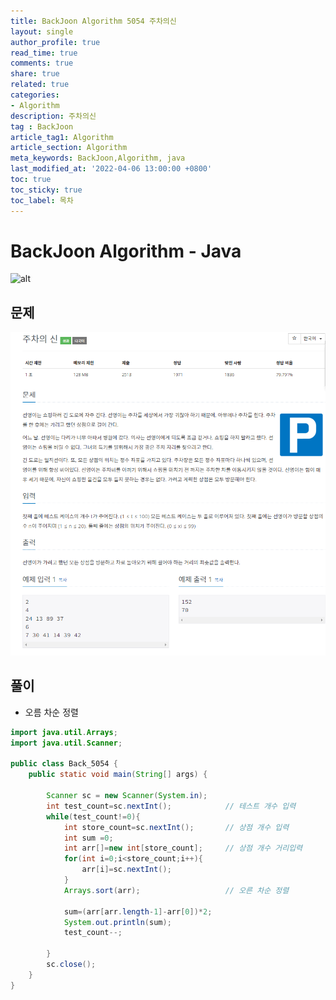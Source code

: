 ```yaml
---
title: BackJoon Algorithm 5054 주차의신
layout: single
author_profile: true
read_time: true
comments: true
share: true
related: true
categories:
- Algorithm
description: 주차의신
tag : BackJoon
article_tag1: Algorithm
article_section: Algorithm
meta_keywords: BackJoon,Algorithm, java
last_modified_at: '2022-04-06 13:00:00 +0800'
toc: true
toc_sticky: true
toc_label: 목차
---
```


BackJoon Algorithm - Java
====================

![alt](https://d2gd6pc034wcta.cloudfront.net/images/logo@2x.png)

## 문제

![alt](/assets/images/post/Algorithm/5054.png)


## 풀이

* 오름 차순 정렬

```java
import java.util.Arrays;
import java.util.Scanner;

public class Back_5054 {
    public static void main(String[] args) {

        Scanner sc = new Scanner(System.in);
        int test_count=sc.nextInt();            // 테스트 개수 입력
        while(test_count!=0){
            int store_count=sc.nextInt();       // 상점 개수 입력
            int sum =0;
            int arr[]=new int[store_count];     // 상점 개수 거리입력
            for(int i=0;i<store_count;i++){
                arr[i]=sc.nextInt();
            }
            Arrays.sort(arr);                   // 오른 차순 정렬

            sum=(arr[arr.length-1]-arr[0])*2;
            System.out.println(sum);
            test_count--;

        }
        sc.close();
    }
}

```

